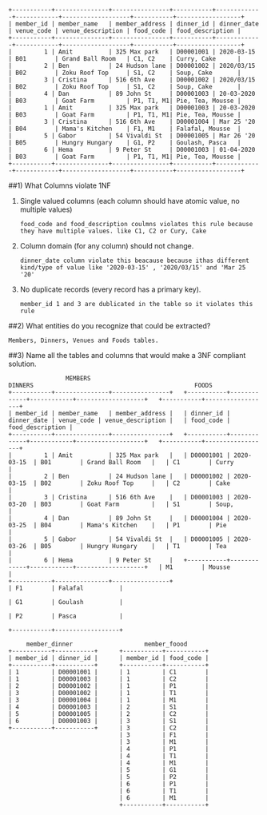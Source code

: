 

```
+-----------+---------------+----------------+-----------+-------------+------------+-------------------+-----------+------------------+
| member_id | member_name   | member_address | dinner_id | dinner_date | venue_code | venue_description | food_code | food_description |
+-----------+---------------+----------------+-----------+-------------+------------+-------------------+-----------+------------------+
|         1 | Amit          | 325 Max park   | D00001001 | 2020-03-15  | B01        | Grand Ball Room   | C1, C2    | Curry, Cake      |
|         2 | Ben           | 24 Hudson lane | D00001002 | 2020/03/15  | B02        | Zoku Roof Top     | S1, C2    | Soup, Cake       |
|         3 | Cristina      | 516 6th Ave    | D00001002 | 2020/03/15  | B02        | Zoku Roof Top     | S1, C2    | Soup, Cake       |
|         4 | Dan           | 89 John St     | D00001003 | 20-03-2020  | B03        | Goat Farm         | P1, T1, M1| Pie, Tea, Mousse |
|         1 | Amit          | 325 Max park   | D00001003 | 20-03-2020  | B03        | Goat Farm         | P1, T1, M1| Pie, Tea, Mousse |
|         3 | Cristina      | 516 6th Ave    | D00001004 | Mar 25 '20  | B04        | Mama's Kitchen    | F1, M1    | Falafal, Mousse  |
|         5 | Gabor         | 54 Vivaldi St  | D00001005 | Mar 26 '20  | B05        | Hungry Hungary    | G1, P2    | Goulash, Pasca   |
|         6 | Hema          | 9 Peter St     | D00001003 | 01-04-2020  | B03        | Goat Farm         | P1, T1, M1| Pie, Tea, Mousse |
+-----------+---------------+----------------+-----------+-------------+------------+-------------------+-----------+------------------+
```

##1) What Columns violate 1NF

1. Single valued columns (each column should have atomic value, no multiple values)
   ```
   food_code and food_description coulmns violates this rule because they have multiple values. like C1, C2 or Cury, Cake
2. Column domain (for any column) should not change.
   ```
   dinner_date column violate this beacause because ithas different kind/type of value like '2020-03-15' , '2020/03/15' and 'Mar 25 '20'
   ```
3. No duplicate records (every record has a primary key).
   ```
   member_id 1 and 3 are dublicated in the table so it violates this rule
   ```

##2) What entities do you recognize that could be extracted?
```
Members, Dinners, Venues and Foods tables.
```

##3) Name all the tables and columns that would make a 3NF compliant solution.

```
                MEMBERS                                                     DINNERS                                             FOODS
+-----------+---------------+----------------+   +-----------+-------------+------------+-------------------+   +-----------+------------------+
| member_id | member_name   | member_address |   | dinner_id | dinner_date | venue_code | venue_description |   | food_code | food_description |
+-----------+---------------+----------------+   +-----------+-------------+------------+-------------------+   +-----------+------------------+
|         1 | Amit          | 325 Max park   |   | D00001001 | 2020-03-15  | B01        | Grand Ball Room   |   | C1        | Curry            |
|         2 | Ben           | 24 Hudson lane |   | D00001002 | 2020-03-15  | B02        | Zoku Roof Top     |   | C2        | Cake             |
|         3 | Cristina      | 516 6th Ave    |   | D00001003 | 2020-03-20  | B03        | Goat Farm         |   | S1        | Soup,            |
|         4 | Dan           | 89 John St     |   | D00001004 | 2020-03-25  | B04        | Mama's Kitchen    |   | P1        | Pie              |
|         5 | Gabor         | 54 Vivaldi St  |   | D00001005 | 2020-03-26  | B05        | Hungry Hungary    |   | T1        | Tea              |
|         6 | Hema          | 9 Peter St     |   +-----------+-------------+------------+-------------------+   | M1        | Mousse           |
+-----------+---------------+----------------+                                                                  | F1        | Falafal          |
                                                                                                                | G1        | Goulash          |
                                                                                                                | P2        | Pasca            |
                                                                                                                +-----------+------------------+

     member_dinner                    member_foood
+-----------+-----------+      +-----------+-----------+
| member_id | dinner_id |      | member_id | food_code |
+-----------+-----------+      +-----------+-----------+
| 1         | D00001001 |      | 1         | C1        |
| 1         | D00001003 |      | 1         | C2        |
| 2         | D00001002 |      | 1         | P1        |
| 3         | D00001002 |      | 1         | T1        |
| 3         | D00001004 |      | 1         | M1        |
| 4         | D00001003 |      | 2         | S1        |
| 5         | D00001005 |      | 2         | C2        |
| 6         | D00001003 |      | 3         | S1        |
+-----------+-----------+      | 3         | C2        |
                               | 3         | F1        |
                               | 3         | M1        |
                               | 4         | P1        |
                               | 4         | T1        |
                               | 4         | M1        |
                               | 5         | G1        |
                               | 5         | P2        |
                               | 6         | P1        |
                               | 6         | T1        |
                               | 6         | M1        |
                               +-----------+-----------+

```


